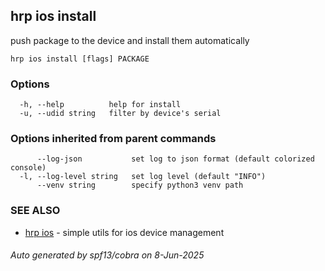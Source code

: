 ## hrp ios install

push package to the device and install them automatically

```
hrp ios install [flags] PACKAGE
```

### Options

```
  -h, --help          help for install
  -u, --udid string   filter by device's serial
```

### Options inherited from parent commands

```
      --log-json           set log to json format (default colorized console)
  -l, --log-level string   set log level (default "INFO")
      --venv string        specify python3 venv path
```

### SEE ALSO

* [hrp ios](hrp_ios.md)	 - simple utils for ios device management

###### Auto generated by spf13/cobra on 8-Jun-2025
